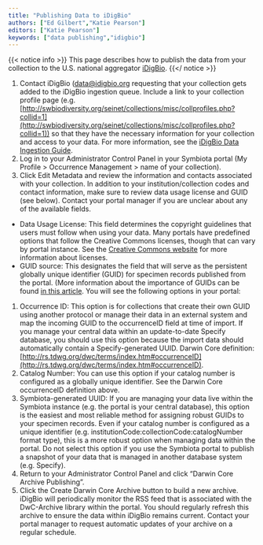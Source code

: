 ```yaml
---
title: "Publishing Data to iDigBio"
authors: ["Ed Gilbert","Katie Pearson"]
editors: ["Katie Pearson"]
keywords: ["data publishing","idigbio"]
---
```


{{< notice info >}}
  This page describes how to publish the data from your collection to the U.S. national aggregator [iDigBio](https://www.idigbio.org/).
{{</ notice >}}

1. Contact iDigBio ([data@idigbio.org](mailto:data@idigbio.org) requesting that your collection gets added to the iDigBio ingestion queue. Include a link to your collection profile page (e.g. [http://swbiodiversity.org/seinet/collections/misc/collprofiles.php?collid=1](http://swbiodiversity.org/seinet/collections/misc/collprofiles.php?collid=1)) so that they have the necessary information for your collection and access to your data.  For more information, see the [iDigBio Data Ingestion Guide](https://www.idigbio.org/wiki/index.php/Data_Ingestion_Guidance).
2. Log in to your Administrator Control Panel in your Symbiota portal (My Profile > Occurrence Management > name of your collection).
3. Click Edit Metadata and review the information and contacts associated with your collection. In addition to your institution/collection codes and contact information, make sure to review data usage license and GUID (see below). Contact your portal manager if you are unclear about any of the available fields.
  * Data Usage License: This field determines the copyright guidelines that users must follow when using your data. Many portals have predefined options that follow the Creative Commons licenses, though that can vary by portal instance. See the [Creative Commons website](https://creativecommons.org/) for more information about licenses.
  * GUID source: This designates the field that will serve as the persistent globally unique identifier (GUID) for specimen records published from the portal. (More information about the importance of GUIDs can be found [in this article](https://www.ncbi.nlm.nih.gov/pmc/articles/PMC5851565/). You will see the following options in your portal:
  1. Occurrence ID: This option is for collections that create their own GUID using another protocol or manage their data in an external system and map the incoming GUID to the occurrenceID field at time of import. If you manage your central data within an update-to-date Specify database, you should use this option because the import data should automatically contain a Specify-generated UUID. Darwin Core definition: [http://rs.tdwg.org/dwc/terms/index.htm#occurrenceID](http://rs.tdwg.org/dwc/terms/index.htm#occurrenceID).
  2. Catalog Number: You can use this option if your catalog number is configured as a globally unique identifier. See the Darwin Core occurrenceID definition above.
  3. Symbiota-generated UUID: If you are managing your data live within the Symbiota instance (e.g. the portal is your central database), this option is the easiest and most reliable method for assigning robust GUIDs to your specimen records. Even if your catalog number is configured as a unique identifier (e.g. institutionCode:collectionCode:catalogNumber format type), this is a more robust option when managing data within the portal. Do not select this option if you use the Symbiota portal to publish a snapshot of your data that is managed in another database system (e.g. Specify).
4. Return to your Administrator Control Panel and click “Darwin Core Archive Publishing”.
5. Click the Create Darwin Core Archive button to build a new archive. iDigBio will periodically monitor the RSS feed that is associated with the DwC-Archive library within the portal. You should regularly refresh this archive to ensure the data within iDigBio remains current. Contact your portal manager to request automatic updates of your archive on a regular schedule. 
